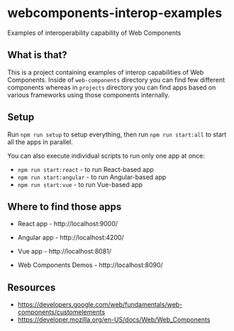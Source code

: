# webcomponents-interop-examples
Examples of interoperability capability of Web Components

## What is that?

This is a project containing examples of interop capabilities of Web Components. Inside of `web-components` directory you can find few different components whereas in `projects` directory you can find apps based on various frameworks using those components internally.

## Setup

Run `npm run setup` to setup everything, then run `npm run start:all` to start all the apps in parallel.

You can also execute individual scripts to run only one app at once:
* `npm run start:react` - to run React-based app
* `npm run start:angular` - to run Angular-based app
* `npm run start:vue` - to run Vue-based app

## Where to find those apps

* React app - http://localhost:9000/
* Angular app - http://localhost:4200/
* Vue app - http://localhost:8081/

* Web Components Demos - http://localhost:8090/

## Resources

* https://developers.google.com/web/fundamentals/web-components/customelements
* https://developer.mozilla.org/en-US/docs/Web/Web_Components
